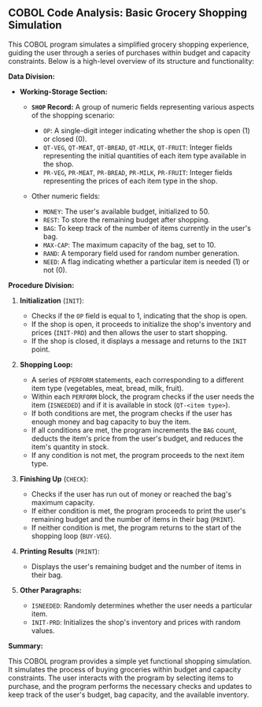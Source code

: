 ## COBOL Code Analysis: Basic Grocery Shopping Simulation
This COBOL program simulates a simplified grocery shopping experience, guiding the user through a series of purchases within budget and capacity constraints. Below is a high-level overview of its structure and functionality:

**Data Division:**

* **Working-Storage Section:**
    * **`SHOP` Record:** A group of numeric fields representing various aspects of the shopping scenario:
        * `OP`: A single-digit integer indicating whether the shop is open (1) or closed (0).
        * `QT-VEG`, `QT-MEAT`, `QT-BREAD`, `QT-MILK`, `QT-FRUIT`: Integer fields representing the initial quantities of each item type available in the shop.
        * `PR-VEG`, `PR-MEAT`, `PR-BREAD`, `PR-MILK`, `PR-FRUIT`: Integer fields representing the prices of each item type in the shop.
    
    * Other numeric fields:
        * `MONEY`: The user's available budget, initialized to 50.
        * `REST`: To store the remaining budget after shopping.
        * `BAG`: To keep track of the number of items currently in the user's bag.
        * `MAX-CAP`: The maximum capacity of the bag, set to 10.
        * `RAND`: A temporary field used for random number generation.
        * `NEED`: A flag indicating whether a particular item is needed (1) or not (0).

**Procedure Division:**

1. **Initialization** (`INIT`):
    * Checks if the `OP` field is equal to 1, indicating that the shop is open.
    * If the shop is open, it proceeds to initialize the shop's inventory and prices (`INIT-PRD`) and then allows the user to start shopping.
    * If the shop is closed, it displays a message and returns to the `INIT` point.

2. **Shopping Loop:**
    * A series of `PERFORM` statements, each corresponding to a different item type (vegetables, meat, bread, milk, fruit).
    * Within each `PERFORM` block, the program checks if the user needs the item (`ISNEEDED`) and if it is available in stock (`QT-<item type>`).
    * If both conditions are met, the program checks if the user has enough money and bag capacity to buy the item.
    * If all conditions are met, the program increments the `BAG` count, deducts the item's price from the user's budget, and reduces the item's quantity in stock.
    * If any condition is not met, the program proceeds to the next item type.

3. **Finishing Up** (`CHECK`):
    * Checks if the user has run out of money or reached the bag's maximum capacity.
    * If either condition is met, the program proceeds to print the user's remaining budget and the number of items in their bag (`PRINT`).
    * If neither condition is met, the program returns to the start of the shopping loop (`BUY-VEG`).

4. **Printing Results** (`PRINT`):
    * Displays the user's remaining budget and the number of items in their bag.

5. **Other Paragraphs:**
    * `ISNEEDED`: Randomly determines whether the user needs a particular item.
    * `INIT-PRD`: Initializes the shop's inventory and prices with random values.

**Summary:**

This COBOL program provides a simple yet functional shopping simulation. It simulates the process of buying groceries within budget and capacity constraints. The user interacts with the program by selecting items to purchase, and the program performs the necessary checks and updates to keep track of the user's budget, bag capacity, and the available inventory.